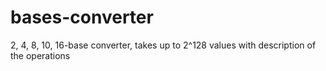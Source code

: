 # bases-converter
2, 4, 8, 10, 16-base converter, takes up to 2^128 values with description of the operations
